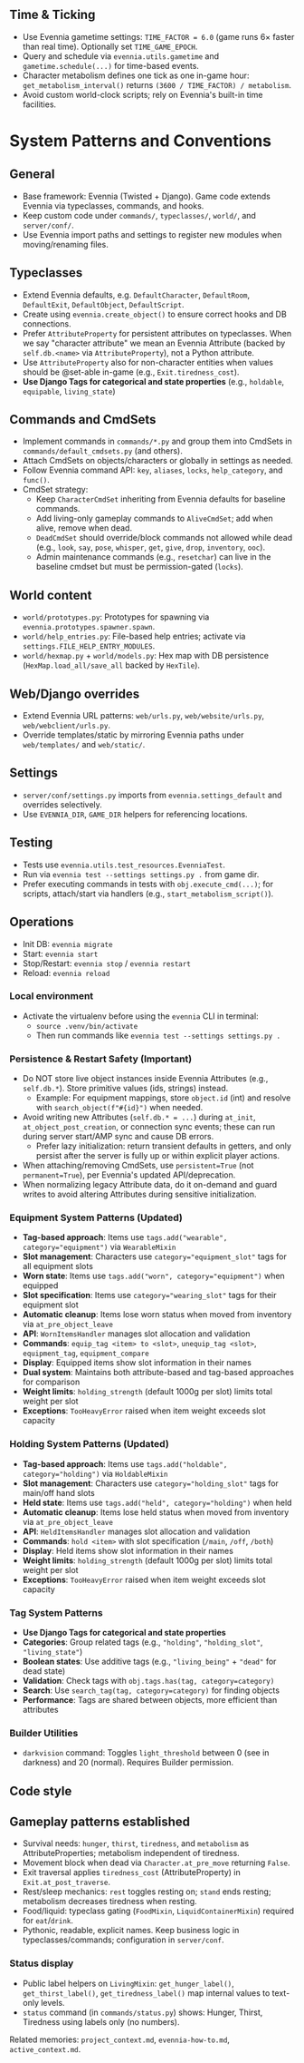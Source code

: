 ## Time & Ticking

- Use Evennia gametime settings: `TIME_FACTOR = 6.0` (game runs 6× faster than real time). Optionally set `TIME_GAME_EPOCH`.
- Query and schedule via `evennia.utils.gametime` and `gametime.schedule(...)` for time-based events.
- Character metabolism defines one tick as one in-game hour: `get_metabolism_interval()` returns `(3600 / TIME_FACTOR) / metabolism`.
- Avoid custom world-clock scripts; rely on Evennia's built-in time facilities.
# System Patterns and Conventions

## General
- Base framework: Evennia (Twisted + Django). Game code extends Evennia via typeclasses, commands, and hooks.
- Keep custom code under `commands/`, `typeclasses/`, `world/`, and `server/conf/`.
- Use Evennia import paths and settings to register new modules when moving/renaming files.

## Typeclasses
- Extend Evennia defaults, e.g. `DefaultCharacter`, `DefaultRoom`, `DefaultExit`, `DefaultObject`, `DefaultScript`.
- Create using `evennia.create_object()` to ensure correct hooks and DB connections.
- Prefer `AttributeProperty` for persistent attributes on typeclasses. When we say "character attribute" we mean an Evennia Attribute (backed by `self.db.<name>` via `AttributeProperty`), not a Python attribute.
- Use `AttributeProperty` also for non-character entities when values should be @set-able in-game (e.g., `Exit.tiredness_cost`).
- **Use Django Tags for categorical and state properties** (e.g., `holdable`, `equipable`, `living_state`)

## Commands and CmdSets
- Implement commands in `commands/*.py` and group them into CmdSets in `commands/default_cmdsets.py` (and others).
- Attach CmdSets on objects/characters or globally in settings as needed.
- Follow Evennia command API: `key`, `aliases`, `locks`, `help_category`, and `func()`.
- CmdSet strategy:
  - Keep `CharacterCmdSet` inheriting from Evennia defaults for baseline commands.
  - Add living-only gameplay commands to `AliveCmdSet`; add when alive, remove when dead.
  - `DeadCmdSet` should override/block commands not allowed while dead (e.g., `look`, `say`, `pose`, `whisper`, `get`, `give`, `drop`, `inventory`, `ooc`).
  - Admin maintenance commands (e.g., `resetchar`) can live in the baseline cmdset but must be permission-gated (`locks`).

## World content
- `world/prototypes.py`: Prototypes for spawning via `evennia.prototypes.spawner.spawn`.
- `world/help_entries.py`: File-based help entries; activate via `settings.FILE_HELP_ENTRY_MODULES`.
- `world/hexmap.py` + `world/models.py`: Hex map with DB persistence (`HexMap.load_all/save_all` backed by `HexTile`).

## Web/Django overrides
- Extend Evennia URL patterns: `web/urls.py`, `web/website/urls.py`, `web/webclient/urls.py`.
- Override templates/static by mirroring Evennia paths under `web/templates/` and `web/static/`.

## Settings
- `server/conf/settings.py` imports from `evennia.settings_default` and overrides selectively.
- Use `EVENNIA_DIR`, `GAME_DIR` helpers for referencing locations.

## Testing
- Tests use `evennia.utils.test_resources.EvenniaTest`.
- Run via `evennia test --settings settings.py .` from game dir.
- Prefer executing commands in tests with `obj.execute_cmd(...)`; for scripts, attach/start via handlers (e.g., `start_metabolism_script()`).

## Operations
- Init DB: `evennia migrate`
- Start: `evennia start`
- Stop/Restart: `evennia stop` / `evennia restart`
- Reload: `evennia reload`

### Local environment
- Activate the virtualenv before using the `evennia` CLI in terminal:
  - `source .venv/bin/activate`
  - Then run commands like `evennia test --settings settings.py .`

### Persistence & Restart Safety (Important)
- Do NOT store live object instances inside Evennia Attributes (e.g., `self.db.*`). Store primitive values (ids, strings) instead.
  - Example: For equipment mappings, store `object.id` (int) and resolve with `search_object(f"#{id}")` when needed.
- Avoid writing new Attributes (`self.db.* = ...`) during `at_init`, `at_object_post_creation`, or connection sync events; these can run during server start/AMP sync and cause DB errors.
  - Prefer lazy initialization: return transient defaults in getters, and only persist after the server is fully up or within explicit player actions.
- When attaching/removing CmdSets, use `persistent=True` (not `permanent=True`), per Evennia's updated API/deprecation.
- When normalizing legacy Attribute data, do it on-demand and guard writes to avoid altering Attributes during sensitive initialization.

### Equipment System Patterns (Updated)
- **Tag-based approach**: Items use `tags.add("wearable", category="equipment")` via `WearableMixin`
- **Slot management**: Characters use `category="equipment_slot"` tags for all equipment slots
- **Worn state**: Items use `tags.add("worn", category="equipment")` when equipped
- **Slot specification**: Items use `category="wearing_slot"` tags for their equipment slot
- **Automatic cleanup**: Items lose worn status when moved from inventory via `at_pre_object_leave`
- **API**: `WornItemsHandler` manages slot allocation and validation
- **Commands**: `equip_tag <item> to <slot>`, `unequip_tag <slot>`, `equipment_tag`, `equipment_compare`
- **Display**: Equipped items show slot information in their names
- **Dual system**: Maintains both attribute-based and tag-based approaches for comparison
- **Weight limits**: `holding_strength` (default 1000g per slot) limits total weight per slot
- **Exceptions**: `TooHeavyError` raised when item weight exceeds slot capacity

### Holding System Patterns (Updated)
- **Tag-based approach**: Items use `tags.add("holdable", category="holding")` via `HoldableMixin`
- **Slot management**: Characters use `category="holding_slot"` tags for main/off hand slots
- **Held state**: Items use `tags.add("held", category="holding")` when held
- **Automatic cleanup**: Items lose held status when moved from inventory via `at_pre_object_leave`
- **API**: `HeldItemsHandler` manages slot allocation and validation
- **Commands**: `hold <item>` with slot specification (`/main`, `/off`, `/both`)
- **Display**: Held items show slot information in their names
- **Weight limits**: `holding_strength` (default 1000g per slot) limits total weight per slot
- **Exceptions**: `TooHeavyError` raised when item weight exceeds slot capacity

### Tag System Patterns
- **Use Django Tags for categorical and state properties**
- **Categories**: Group related tags (e.g., `"holding"`, `"holding_slot"`, `"living_state"`)
- **Boolean states**: Use additive tags (e.g., `"living_being"` + `"dead"` for dead state)
- **Validation**: Check tags with `obj.tags.has(tag, category=category)`
- **Search**: Use `search_tag(tag, category=category)` for finding objects
- **Performance**: Tags are shared between objects, more efficient than attributes

### Builder Utilities
- `darkvision` command: Toggles `light_threshold` between 0 (see in darkness) and 20 (normal). Requires Builder permission.

## Code style
## Gameplay patterns established
- Survival needs: `hunger`, `thirst`, `tiredness`, and `metabolism` as AttributeProperties; metabolism independent of tiredness.
- Movement block when dead via `Character.at_pre_move` returning `False`.
- Exit traversal applies `tiredness_cost` (AttributeProperty) in `Exit.at_post_traverse`.
- Rest/sleep mechanics: `rest` toggles resting on; `stand` ends resting; metabolism decreases tiredness when resting.
- Food/liquid: typeclass gating (`FoodMixin`, `LiquidContainerMixin`) required for `eat`/`drink`.
- Pythonic, readable, explicit names. Keep business logic in typeclasses/commands; configuration in `server/conf`.

### Status display
- Public label helpers on `LivingMixin`: `get_hunger_label()`, `get_thirst_label()`, `get_tiredness_label()` map internal values to text-only levels.
- `status` command (in `commands/status.py`) shows: Hunger, Thirst, Tiredness using labels only (no numbers).

Related memories: `project_context.md`, `evennia-how-to.md`, `active_context.md`.
